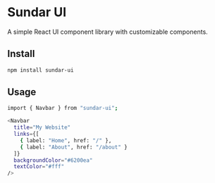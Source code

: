 # Sundar UI

A simple React UI component library with customizable components.

## Install

```bash
npm install sundar-ui
```




## Usage

```bash
import { Navbar } from "sundar-ui";

<Navbar
  title="My Website"
  links={[
    { label: "Home", href: "/" },
    { label: "About", href: "/about" }
  ]}
  backgroundColor="#6200ea"
  textColor="#fff"
/>
```
